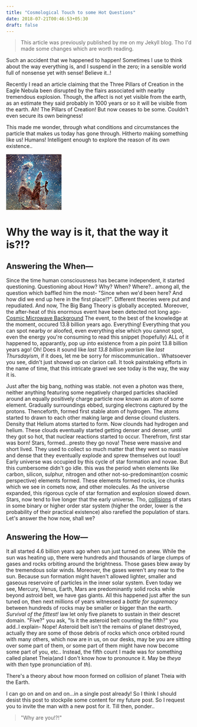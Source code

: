 ```yaml
---
title: "Cosmological Touch to some Hot Questions"
date: 2018-07-21T00:46:53+05:30
draft: false
---
```



> This article was previously published by me on my Jekyll blog. Tho I'd made some changes which are worth reading.

Such an accident that we happened to happen! Sometimes I use to think about the way everything is, and I suspend in the zero; in a sensible world full of nonsense yet with sense! Believe it..!

Recently I read an article claiming that the Three Pillars of Creation in the Eagle Nebula been disrupted by the flairs associated with nearby tremendous explosion. Though, the affect is not yet visible from the earth, as an estimate they said probably in 1000 years or so it will be visible from the earth. Ah! The Pillars of Creation! But now ceases to be some. Couldn't even secure its own beingness!

This made me wonder, through what conditions and circumstances the particle that makes us today has gone through. Hitherto making something like us! Humans! Intelligent enough to explore the reason of its own existence..


![Pillars of creation](https://raw.githubusercontent.com/evi1haxor/e1ixir/d4be9e93feeb6687cf7b488487febfeac1971767/static/16362226566_5d320e14af_q.jpg)


# Why the way is it, that the way it is?!?

## Answering the When—

Since the time human consciousness has became independent, it started questioning. Questioning about How? Why? When? Where?.. among all, the question which baffled him the most- "Since when we'd been here? And how did we end up here in the first place!?". Different theories were put and repudiated. And now, The Big Bang Theory is globally accepted. Moreover, the after-heat of this enormous event have been detected not long ago- [Cosmic Microwave Background](https://en.wikipedia.org/wiki/Cosmic_microwave_background)
The event, to the best of the knowledge at the moment, occured 13.8 billion years ago. Everything! Everything that you can spot nearby or aloofed, even everything else which you cannot spot, even the energy you're consuming to read this snippet (hopefully) ALL of it happened to, apparantly, pop up into existence from a pin point 13.8 billion years ago! Oh! Does it sound like *last 13.8 billion yearism* like *last Thursdayism*, if it does, let me be sorry for miscommunication..
Whatsoever you see, didn't just showed up on clarion call. It took painstaking efforts in the name of time, that this intricate gravel we see today is the way, the way it is.

Just after the big bang, nothing was stable. not even a photon was there, neither anything featuring some negatively charged particles shackled around an equally positively charge particle now known as atom of some element. Gradually surroundings ebbed, surging electrons captured by the protons. Thenceforth, formed first stable atom of hydrogen. The atoms started to drawn to each other making large and dense clound clusters. Density that Helium atoms started to form. Now clounds had hydrogen and helium. These clouds eventually started getting denser and denser, until they got so hot, that nuclear reactions started to occur. Therefrom, first star was born! Stars, formed...presto they go nova! These were massive and short lived. They used to collect so much matter that they went so massive and dense that they eventually explode and sprew themselves out loud! Early universe was occupied by this cycle of star formation and novae. But this cumbersome didn't go idle. this was the period when elements like carbon, silicon, sulphur, nitrogen and other not-so-predominant(on cosmic perspective) elements formed. These elements formed rocks, ice chunks which we see in comets now, and other molecules.
As the universe expanded, this rigorous cycle of star formation and explosion slowed down. Stars, now tend to live longer that the early universe. Tho, [collisions](https://www.instagram.com/p/BlJTzvIAFHP/?utm_source=ig_share_sheet&igshid=eamzupv8g7cx) of stars in some binary or higher order star system (higher the order, lower is the probability of their practical existence) also rarefied the population of stars. Let's answer the how now, shall we?


## Answering the How—

It all started 4.6 billion years ago when sun just turned on anew. While the sun was heating up, there were hundreds and thousands of large clumps of gases and rocks orbiting around the brightness. Those gases blew away by the tremendous solar winds. Moreover, the gases weren't any near to the sun. Because sun formation might haven't allowed lighter, smaller and gaseous reservoire of particles in the inner solar system. Even today we see, Mercury, Venus, Earth, Mars are predominantly solid rocks while beyond astroid belt, we have gas giants. All this happened just after the sun tuned on, then next millions of years witnessed a *battle for supremacy* between hundreds of rocks may be smaller or bigger than the earth. *Survival of the fittest!* law let only five planets to sustain in their descret domain. "Five?" you ask, "Is it the asteroid belt counting the fifth?" you add..I explain- Nope! Asteroid belt isn't the remains of planet destroyed, actually they are some of those debris of rocks which once orbited round with many others, which now are in us, on our desks, may be you are sitting over some part of them, or some part of them might have now become some part of you, etc.. Instead, the fifth count I made was for something called planet Theia(and I don't know how to pronounce it. May be *theya* with *then* type pronunciation of *th*).

There's a theory about how moon formed on collision of planet Theia with the Earth.

I can go on and on and on...in a single post already! So I think I should desist this post to stockpile some content for my future post. So I request you to invite the man with a new post for it. Till then, ponder..

> "Why are you!?!"

